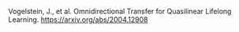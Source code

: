 Vogelstein, J., et al. Omnidirectional Transfer for Quasilinear Lifelong Learning. https://arxiv.org/abs/2004.12908 
